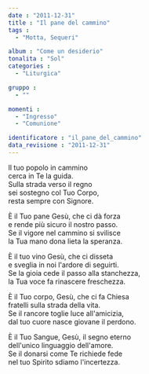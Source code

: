 ```yaml
---
date : "2011-12-31"
title : "Il pane del cammino"
tags : 
  - "Motta, Sequeri"

album : "Come un desiderio"
tonalita : "Sol"
categories : 
  - "Liturgica"

gruppo : 
  - ""

momenti : 
  - "Ingresso"
  - "Comunione"

identificatore : "il_pane_del_cammino"
data_revisione : "2011-12-31"
---
```

  
  
Il tuo popolo in cammino  
cerca in Te la guida.  
Sulla strada verso il regno  
sei sostegno col Tuo Corpo,  
resta sempre con  Signore.  
  
  
È il Tuo pane Gesù, che ci dà forza  
e rende più sicuro il nostro passo.  
Se il vigore nel cammino si svilisce   
la Tua mano dona lieta la speranza.  
  
  
È il tuo vino Gesù, che ci disseta  
e sveglia in noi l'ardore di seguirti.  
Se la gioia cede il passo alla stanchezza,   
la Tua voce fa rinascere freschezza.  
  
  
È il Tuo corpo, Gesù, che ci fa Chiesa  
fratelli sulla strada della vita.  
Se il rancore toglie luce all'amicizia,   
dal tuo cuore nasce giovane il perdono.  
  
  
È il Tuo Sangue, Gesù, il segno eterno  
dell'unico linguaggio dell'amore.  
Se il donarsi come Te richiede fede   
nel tuo Spirito sdiamo l'incertezza.  
  
  
  
